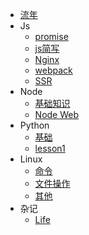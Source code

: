 <!-- [//]: [首页](/) -->
* [流年](markdown/js/index)
* Js
    * [promise](markdown/js/promise)
    * [js简写](markdown/js/简写)
    * [Nginx](markdown/other/nginx)
    * [webpack](markdown/js/webpack)
    * [SSR](markdown/js/ssr)
* Node
    * [基础知识](markdown/Node/node)
    * [Node Web](markdown/Node/lesson1)
* Python
    * [基础](markdown/Python/python)
    * [lesson1](markdown/Python/lesson1)
* Linux
    * [命令](markdown/Linux/linux)
    * [文件操作](markdown/Linux/file)
    * [其他](markdown/Linux/other)
* 杂记
    * [Life](markdown/Other/other)
